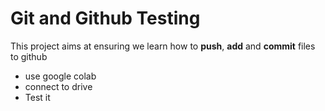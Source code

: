 # Git and Github Testing

This project aims at ensuring we learn how to **push**, **add** and **commit** files to github
- use google colab
- connect to drive
- Test it 


